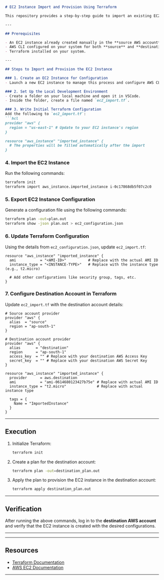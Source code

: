 

```markdown
# EC2 Instance Import and Provision Using Terraform

This repository provides a step-by-step guide to import an existing EC2 instance into Terraform and provision it into another AWS account.

---

## Prerequisites

- An EC2 instance already created manually in the **source AWS account**.
- AWS CLI configured on your system for both **source** and **destination** accounts.
- Terraform installed on your system.

---

## Steps to Import and Provision the EC2 Instance

### 1. Create an EC2 Instance for Configuration
- Launch a new EC2 instance to manage this process and configure AWS CLI with **source account credentials**.

### 2. Set Up the Local Development Environment
- Create a folder on your local machine and open it in VSCode.
- Inside the folder, create a file named `ec2_import.tf`.

### 3. Write Initial Terraform Configuration
Add the following to `ec2_import.tf`:
```hcl
provider "aws" {
  region = "us-east-1" # Update to your EC2 instance's region
}

resource "aws_instance" "imported_instance" {
  # The properties will be filled automatically after the import
}
```

### 4. Import the EC2 Instance
Run the following commands:
```bash
terraform init
terraform import aws_instance.imported_instance i-0c17868db5f07c2c0
```

### 5. Export EC2 Instance Configuration
Generate a configuration file using the following commands:
```bash
terraform plan -out=plan.out
terraform show -json plan.out > ec2_configuration.json
```

### 6. Update Terraform Configuration
Using the details from `ec2_configuration.json`, update `ec2_import.tf`:
```hcl
resource "aws_instance" "imported_instance" {
  ami           = "<AMI-ID>"          # Replace with the actual AMI ID
  instance_type = "<INSTANCE-TYPE>"   # Replace with the instance type (e.g., t2.micro)

  # Add other configurations like security group, tags, etc.
}
```

### 7. Configure Destination Account in Terraform
Update `ec2_import.tf` with the destination account details:
```hcl
# Source account provider
provider "aws" {
  alias  = "source"
  region = "ap-south-1"
}

# Destination account provider
provider "aws" {
  alias       = "destination"
  region      = "ap-south-1"
  access_key  = "" # Replace with your destination AWS Access Key
  secret_key  = "" # Replace with your destination AWS Secret Key
}

resource "aws_instance" "imported_instance" {
  provider      = aws.destination
  ami           = "ami-0614680123427b75e" # Replace with actual AMI ID
  instance_type = "t2.micro"              # Replace with actual instance type

  tags = {
    Name = "ImportedInstance"
  }
}
```

---

## Execution

1. Initialize Terraform:
   ```bash
   terraform init
   ```

2. Create a plan for the destination account:
   ```bash
   terraform plan -out=destination_plan.out
   ```

3. Apply the plan to provision the EC2 instance in the destination account:
   ```bash
   terraform apply destination_plan.out
   ```

---

## Verification
After running the above commands, log in to the **destination AWS account** and verify that the EC2 instance is created with the desired configurations.

---

---

## Resources
- [Terraform Documentation](https://www.terraform.io/docs)
- [AWS EC2 Documentation](https://docs.aws.amazon.com/ec2/index.html)

---
